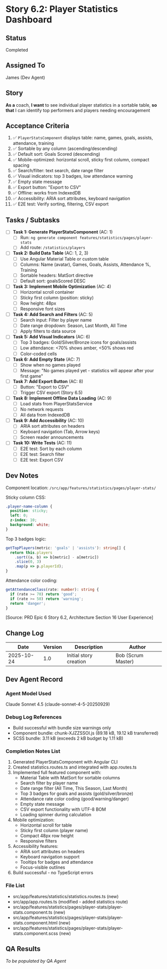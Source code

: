 # Story 6.2: Player Statistics Dashboard

## Status
Completed

## Assigned To
James (Dev Agent)

## Story
**As a** coach,
**I want** to see individual player statistics in a sortable table,
**so that** I can identify top performers and players needing encouragement

## Acceptance Criteria
1. ✅ `PlayerStatsComponent` displays table: name, games, goals, assists, attendance, training
2. ✅ Sortable by any column (ascending/descending)
3. ✅ Default sort: Goals Scored (descending)
4. ✅ Mobile-optimized: horizontal scroll, sticky first column, compact spacing
5. ✅ Search/filter: text search, date range filter
6. ✅ Visual indicators: top 3 badges, low attendance warning
7. ✅ Empty state message
8. ✅ Export button: "Export to CSV"
9. ✅ Offline: works from IndexedDB
10. ✅ Accessibility: ARIA sort attributes, keyboard navigation
11. ✅ E2E test: Verify sorting, filtering, CSV export

## Tasks / Subtasks

- [ ] **Task 1: Generate PlayerStatsComponent** (AC: 1)
  - [ ] Run: `ng generate component features/statistics/pages/player-stats`
  - [ ] Add route: `/statistics/players`

- [ ] **Task 2: Build Data Table** (AC: 1, 2, 3)
  - [ ] Use Angular Material Table or custom table
  - [ ] Columns: Name (avatar), Games, Goals, Assists, Attendance %, Training
  - [ ] Sortable headers: MatSort directive
  - [ ] Default sort: goalsScored DESC

- [ ] **Task 3: Implement Mobile Optimization** (AC: 4)
  - [ ] Horizontal scroll container
  - [ ] Sticky first column (position: sticky)
  - [ ] Row height: 48px
  - [ ] Responsive font sizes

- [ ] **Task 4: Add Search and Filters** (AC: 5)
  - [ ] Search input: Filter by player name
  - [ ] Date range dropdown: Season, Last Month, All Time
  - [ ] Apply filters to data source

- [ ] **Task 5: Add Visual Indicators** (AC: 6)
  - [ ] Top 3 badges: Gold/Silver/Bronze icons for goals/assists
  - [ ] Low attendance: <70% shows amber, <50% shows red
  - [ ] Color-coded cells

- [ ] **Task 6: Add Empty State** (AC: 7)
  - [ ] Show when no games played
  - [ ] Message: "No games played yet - statistics will appear after your first game"

- [ ] **Task 7: Add Export Button** (AC: 8)
  - [ ] Button: "Export to CSV"
  - [ ] Trigger CSV export (Story 6.5)

- [ ] **Task 8: Implement Offline Data Loading** (AC: 9)
  - [ ] Load stats from PlayerStatsService
  - [ ] No network requests
  - [ ] All data from IndexedDB

- [ ] **Task 9: Add Accessibility** (AC: 10)
  - [ ] ARIA sort attributes on headers
  - [ ] Keyboard navigation (Tab, Arrow keys)
  - [ ] Screen reader announcements

- [ ] **Task 10: Write Tests** (AC: 11)
  - [ ] E2E test: Sort by each column
  - [ ] E2E test: Search filter
  - [ ] E2E test: Export CSV

## Dev Notes

Component location: `/src/app/features/statistics/pages/player-stats/`

Sticky column CSS:
```css
.player-name-column {
  position: sticky;
  left: 0;
  z-index: 10;
  background: white;
}
```

Top 3 badges logic:
```typescript
getTopPlayers(metric: 'goals' | 'assists'): string[] {
  return this.players
    .sort((a, b) => b[metric] - a[metric])
    .slice(0, 3)
    .map(p => p.playerId);
}
```

Attendance color coding:
```typescript
getAttendanceClass(rate: number): string {
  if (rate >= 70) return 'good';
  if (rate >= 50) return 'warning';
  return 'danger';
}
```

[Source: PRD Epic 6 Story 6.2, Architecture Section 16 User Experience]

## Change Log

| Date | Version | Description | Author |
|------|---------|-------------|---------|
| 2025-10-24 | 1.0 | Initial story creation | Bob (Scrum Master) |

## Dev Agent Record

### Agent Model Used
Claude Sonnet 4.5 (claude-sonnet-4-5-20250929)

### Debug Log References
- Build successful with bundle size warnings only
- Component bundle: chunk-XJZZSSOI.js (89.18 kB, 19.12 kB transferred)
- SCSS bundle: 3.11 kB (exceeds 2 kB budget by 1.11 kB)

### Completion Notes List
1. Generated PlayerStatsComponent with Angular CLI
2. Created statistics.routes.ts and integrated with app.routes.ts
3. Implemented full featured component with:
   - Material Table with MatSort for sortable columns
   - Search filter by player name
   - Date range filter (All Time, This Season, Last Month)
   - Top 3 badges for goals and assists (gold/silver/bronze)
   - Attendance rate color coding (good/warning/danger)
   - Empty state message
   - CSV export functionality with UTF-8 BOM
   - Loading spinner during calculation
4. Mobile optimization:
   - Horizontal scroll for table
   - Sticky first column (player name)
   - Compact 48px row height
   - Responsive filters
5. Accessibility features:
   - ARIA sort attributes on headers
   - Keyboard navigation support
   - Tooltips for badges and attendance
   - Focus-visible outlines
6. Build successful - no TypeScript errors

### File List
- src/app/features/statistics/statistics.routes.ts (new)
- src/app/app.routes.ts (modified - added statistics route)
- src/app/features/statistics/pages/player-stats/player-stats.component.ts (new)
- src/app/features/statistics/pages/player-stats/player-stats.component.html (new)
- src/app/features/statistics/pages/player-stats/player-stats.component.scss (new)

## QA Results
_To be populated by QA Agent_
